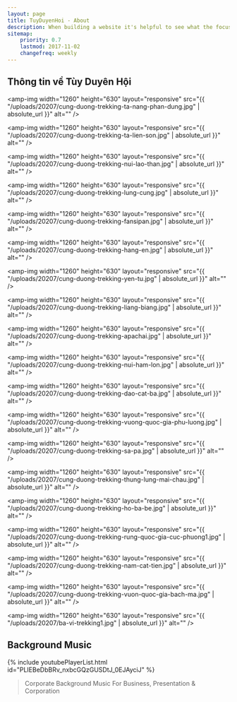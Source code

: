 ```yaml
---
layout: page
title: TuyDuyenHoi - About
description: When building a website it's helpful to see what the focus of your site is. This page is an example of how to show a website's focus.
sitemap:
    priority: 0.7
    lastmod: 2017-11-02
    changefreq: weekly
---
```

## Thông tin về  Tùy Duyên Hội

<span class="image fit"><amp-img width="1260" height="630" layout="responsive" src="{{ "/uploads/20207/cung-duong-trekking-ta-nang-phan-dung.jpg" | absolute_url }}" alt="" /></span>

<span class="image fit"><amp-img width="1260" height="630" layout="responsive" src="{{ "/uploads/20207/cung-duong-trekking-ta-lien-son.jpg" | absolute_url }}" alt="" /></span>

<span class="image fit"><amp-img width="1260" height="630" layout="responsive" src="{{ "/uploads/20207/cung-duong-trekking-nui-lao-than.jpg" | absolute_url }}" alt="" /></span>

<span class="image fit"><amp-img width="1260" height="630" layout="responsive" src="{{ "/uploads/20207/cung-duong-trekking-lung-cung.jpg" | absolute_url }}" alt="" /></span>

<span class="image fit"><amp-img width="1260" height="630" layout="responsive" src="{{ "/uploads/20207/cung-duong-trekking-fansipan.jpg" | absolute_url }}" alt="" /></span>

<span class="image fit"><amp-img width="1260" height="630" layout="responsive" src="{{ "/uploads/20207/cung-duong-trekking-hang-en.jpg" | absolute_url }}" alt="" /></span>

<span class="image fit"><amp-img width="1260" height="630" layout="responsive" src="{{ "/uploads/20207/cung-duong-trekking-yen-tu.jpg" | absolute_url }}" alt="" /></span>

<span class="image fit"><amp-img width="1260" height="630" layout="responsive" src="{{ "/uploads/20207/cung-duong-trekking-liang-biang.jpg" | absolute_url }}" alt="" /></span>

<span class="image fit"><amp-img width="1260" height="630" layout="responsive" src="{{ "/uploads/20207/cung-duong-trekking-apachai.jpg" | absolute_url }}" alt="" /></span>

<span class="image fit"><amp-img width="1260" height="630" layout="responsive" src="{{ "/uploads/20207/cung-duong-trekking-nui-ham-lon.jpg" | absolute_url }}" alt="" /></span>

<span class="image fit"><amp-img width="1260" height="630" layout="responsive" src="{{ "/uploads/20207/cung-duong-trekking-dao-cat-ba.jpg" | absolute_url }}" alt="" /></span>

<span class="image fit"><amp-img width="1260" height="630" layout="responsive" src="{{ "/uploads/20207/cung-duong-trekking-vuong-quoc-gia-phu-luong.jpg" | absolute_url }}" alt="" /></span>

<span class="image fit"><amp-img width="1260" height="630" layout="responsive" src="{{ "/uploads/20207/cung-duong-trekking-sa-pa.jpg" | absolute_url }}" alt="" /></span>

<span class="image fit"><amp-img width="1260" height="630" layout="responsive" src="{{ "/uploads/20207/cung-duong-trekking-thung-lung-mai-chau.jpg" | absolute_url }}" alt="" /></span>

<span class="image fit"><amp-img width="1260" height="630" layout="responsive" src="{{ "/uploads/20207/cung-duong-trekking-ho-ba-be.jpg" | absolute_url }}" alt="" /></span>

<span class="image fit"><amp-img width="1260" height="630" layout="responsive" src="{{ "/uploads/20207/cung-duong-trekking-rung-quoc-gia-cuc-phuong1.jpg" | absolute_url }}" alt="" /></span>

<span class="image fit"><amp-img width="1260" height="630" layout="responsive" src="{{ "/uploads/20207/cung-duong-trekking-nam-cat-tien.jpg" | absolute_url }}" alt="" /></span>

<span class="image fit"><amp-img width="1260" height="630" layout="responsive" src="{{ "/uploads/20207/cung-duong-trekking-vuon-quoc-gia-bach-ma.jpg" | absolute_url }}" alt="" /></span>

<span class="image fit"><amp-img width="1260" height="630" layout="responsive" src="{{ "/uploads/20207/ba-vi-trekking1.jpg" | absolute_url }}" alt="" /></span>

## Background Music
<div class="embed-youtube">
    {% include youtubePlayerList.html id="PLIEBeDbBRv_nxbcGQzGUSDtJ_0EJAyciJ" %}
</div>
<blockquote>Corporate Background Music For Business, Presentation & Corporation</blockquote>